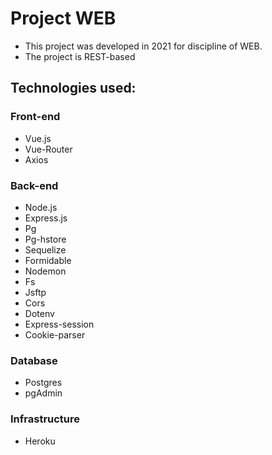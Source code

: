 # Project WEB

- This project was developed in 2021 for discipline of WEB.
- The project is REST-based

## Technologies used: 

### Front-end
- Vue.js
- Vue-Router
- Axios

### Back-end 
- Node.js
- Express.js
- Pg
- Pg-hstore
- Sequelize
- Formidable
- Nodemon
- Fs
- Jsftp
- Cors
- Dotenv
- Express-session
- Cookie-parser
### Database
- Postgres
- pgAdmin
### Infrastructure
- Heroku
    
